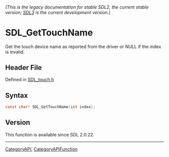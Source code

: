 ###### (This is the legacy documentation for stable SDL2, the current stable version; [SDL3](https://wiki.libsdl.org/SDL3/) is the current development version.)
# SDL_GetTouchName

Get the touch device name as reported from the driver or NULL if the index is invalid.

## Header File

Defined in [SDL_touch.h](https://github.com/libsdl-org/SDL/blob/SDL2/include/SDL_touch.h)

## Syntax

```c
const char* SDL_GetTouchName(int index);

```

## Version

This function is available since SDL 2.0.22.

----
[CategoryAPI](CategoryAPI), [CategoryAPIFunction](CategoryAPIFunction)

